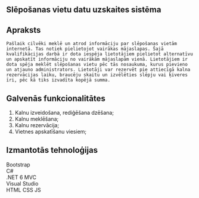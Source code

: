 ## Slēpošanas vietu datu uzskaites sistēma

## Apraksts
	Pašlaik cilvēki meklē un atrod informāciju par slēpošanas vietām internetā. Tas notiek pielietojot vairākas mājaslapas. Šajā kvalifikācijas darbā ir dota iespēja lietotājiem pielietot alternatīvu un apskatīt informāciju no vairākām mājaslapām vienā. Lietotājiem ir dota spēja meklēt slēpošanas vietu pēc tās nosaukuma, kurus pievieno un atjauno administrators. Lietotāji var rezervēt pie attiecīgā kalna rezervācijas laiku, braucēju skaitu un izvēlēties slēpju vai ķiveres īri, pēc kā tiks izvadīta kopējā summa.

## Galvenās funkcionalitātes
1. Kalnu izveidošana, rediģēšana dzēšana;
2. Kalnu meklēšana;
3. Kalnu rezervācija;
4. Vietnes apskatīšanu viesiem;

## Izmantotās tehnoloģijas
Bootstrap  
C#  
.NET 6 MVC  
Visual Studio  
HTML
CSS
JS
